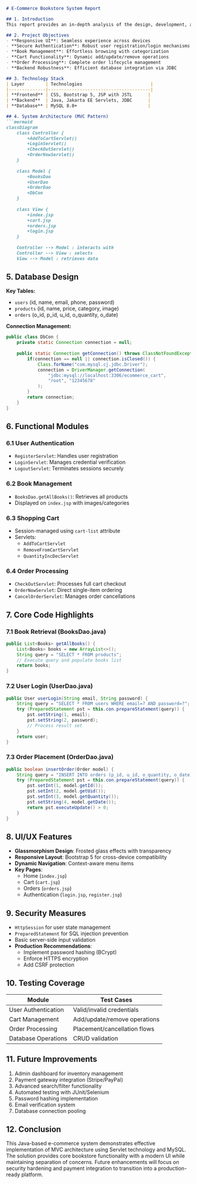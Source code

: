 ```markdown
# E-Commerce Bookstore System Report

## 1. Introduction
This report provides an in-depth analysis of the design, development, and implementation of a robust e-commerce web application for an online bookstore. Leveraging core Java technologies including Servlets, JSP, and JDBC, the system facilitates a complete online shopping experience. Users can register, securely log in, browse an extensive catalog of books, manage their shopping cart, place and track orders, and review purchase history. The application features a modern, responsive UI and strictly adheres to the MVC architectural pattern.

## 2. Project Objectives
- **Responsive UI**: Seamless experience across devices
- **Secure Authentication**: Robust user registration/login mechanisms
- **Book Management**: Effortless browsing with categorization
- **Cart Functionality**: Dynamic add/update/remove operations
- **Order Processing**: Complete order lifecycle management
- **Backend Robustness**: Efficient database integration via JDBC

## 3. Technology Stack
| Layer        | Technologies                          |
|--------------|---------------------------------------|
| **Frontend** | CSS, Bootstrap 5, JSP with JSTL      |
| **Backend**  | Java, Jakarta EE Servlets, JDBC      |
| **Database** | MySQL 8.0+                           |

## 4. System Architecture (MVC Pattern)
```mermaid
classDiagram
    class Controller {
        +AddToCartServlet()
        +LoginServlet()
        +CheckOutServlet()
        +OrderNowServlet()
    }
    
    class Model {
        +BooksDao
        +UserDao
        +OrderDao
        +DbCon
    }
    
    class View {
        +index.jsp
        +cart.jsp
        +orders.jsp
        +login.jsp
    }
    
    Controller --> Model : interacts with
    Controller --> View : selects
    View --> Model : retrieves data
```

## 5. Database Design
**Key Tables:**
- `users` (id, name, email, phone, password)
- `products` (id, name, price, category, image)
- `orders` (o_id, p_id, u_id, o_quantity, o_date)

**Connection Management:**
```java
public class DbCon {
    private static Connection connection = null;
    
    public static Connection getConnection() throws ClassNotFoundException, SQLException {
        if(connection == null || connection.isClosed()) {
            Class.forName("com.mysql.cj.jdbc.Driver");
            connection = DriverManager.getConnection(
                "jdbc:mysql://localhost:3306/ecommerce_cart", 
                "root", "12345678"
            );
        }
        return connection;
    }
}
```

## 6. Functional Modules
### 6.1 User Authentication
- `RegisterServlet`: Handles user registration
- `LoginServlet`: Manages credential verification
- `LogoutServlet`: Terminates sessions securely

### 6.2 Book Management
- `BooksDao.getAllBooks()`: Retrieves all products
- Displayed on `index.jsp` with images/categories

### 6.3 Shopping Cart
- Session-managed using `cart-list` attribute
- Servlets: 
  - `AddToCartServlet`
  - `RemoveFromCartServlet`
  - `QuantityIncDecServlet`

### 6.4 Order Processing
- `CheckOutServlet`: Processes full cart checkout
- `OrderNowServlet`: Direct single-item ordering
- `CancelOrderServlet`: Manages order cancellations

## 7. Core Code Highlights
### 7.1 Book Retrieval (BooksDao.java)
```java
public List<Books> getAllBooks() {
    List<Books> books = new ArrayList<>();
    String query = "SELECT * FROM products";
    // Execute query and populate books list
    return books;
}
```

### 7.2 User Login (UserDao.java)
```java
public User userLogin(String email, String password) {
    String query = "SELECT * FROM users WHERE email=? AND password=?";
    try (PreparedStatement pst = this.con.prepareStatement(query)) {
        pst.setString(1, email);
        pst.setString(2, password);
        // Process result set
    }
    return user;
}
```

### 7.3 Order Placement (OrderDao.java)
```java
public boolean insertOrder(Order model) {
    String query = "INSERT INTO orders (p_id, u_id, o_quantity, o_date) VALUES (?,?,?,?)";
    try (PreparedStatement pst = this.con.prepareStatement(query)) {
        pst.setInt(1, model.getId());
        pst.setInt(2, model.getUid());
        pst.setInt(3, model.getQuantity());
        pst.setString(4, model.getDate());
        return pst.executeUpdate() > 0;
    }
}
```

## 8. UI/UX Features
- **Glassmorphism Design**: Frosted glass effects with transparency
- **Responsive Layout**: Bootstrap 5 for cross-device compatibility
- **Dynamic Navigation**: Context-aware menu items
- **Key Pages**:
  - Home (`index.jsp`)
  - Cart (`cart.jsp`)
  - Orders (`orders.jsp`)
  - Authentication (`login.jsp`, `register.jsp`)

## 9. Security Measures
- `HttpSession` for user state management
- `PreparedStatement` for SQL injection prevention
- Basic server-side input validation
- **Production Recommendations**:
  - Implement password hashing (BCrypt)
  - Enforce HTTPS encryption
  - Add CSRF protection

## 10. Testing Coverage
| Module                  | Test Cases                     |
|-------------------------|--------------------------------|
| User Authentication     | Valid/invalid credentials      |
| Cart Management         | Add/update/remove operations  |
| Order Processing        | Placement/cancellation flows  |
| Database Operations     | CRUD validation               |

## 11. Future Improvements
1. Admin dashboard for inventory management
2. Payment gateway integration (Stripe/PayPal)
3. Advanced search/filter functionality
4. Automated testing with JUnit/Selenium
5. Password hashing implementation
6. Email verification system
7. Database connection pooling

## 12. Conclusion
This Java-based e-commerce system demonstrates effective implementation of MVC architecture using Servlet technology and MySQL. The solution provides core bookstore functionality with a modern UI while maintaining separation of concerns. Future enhancements will focus on security hardening and payment integration to transition into a production-ready platform.
```
